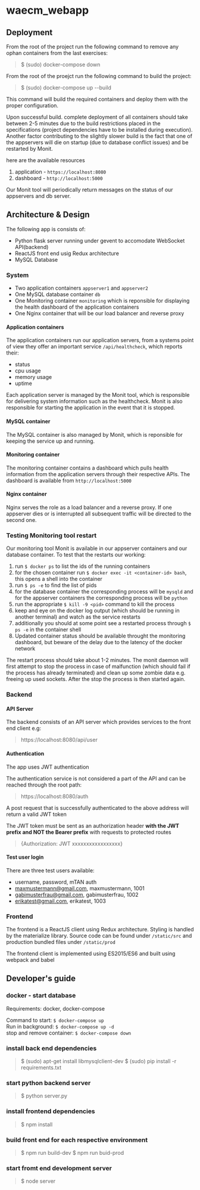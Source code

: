 # waecm_webapp

## Deployment
From the root of the project run the following command to remove any ophan containers from the last exercises:
> $ (sudo) docker-compose down

From the root of the proejct run the following command to build the project:
> $ (sudo) docker-compose up --build

This command will build the required containers and deploy them with the proper configuration.

Upon successful build. complete deployment of all containers should take between 2-5 minutes due to the build restrictions placed in the specifications (project dependencies have to be 
installed during execution). Another factor contributing to the slightly slower build is the fact that one of the appservers will die on startup (due to database conflict issues) and 
be restarted by Monit.

here are the available resources

1. application - `https://localhost:8080`
2. dashboard - `http://localhost:5000`

Our Monit tool will periodically return messages on the status of our appservers and db server.

## Architecture & Design
The following app is consists of:

- Python flask server running under gevent to accomodate WebSocket API(backend)
- ReactJS front end usig Redux architecture
- MySQL Database

### System
- Two application containers `appserver1` and `appserver2`
- One MySQL database container `db`
- One Monitoring container `monitoring` which is reponsible for displaying the health dashboard of the application containers
- One Nginx container that will be our load balancer and reverse proxy

#### Application containers
The application containers run our application servers, from a systems point of view they offer an important service `/api/healthcheck`,
which reports their:

- status
- cpu usage
- memory usage
- uptime

Each application server is managed by the Monit tool, which is responsible for delivering system information such as the healthcheck. Monit
is also responsible for starting the application in the event that it is stopped.

#### MySQL container
The MySQL container is also managed by Monit, which is reponsible for keeping the service up and running.

#### Monitoring container
The monitoring container contains a dashboard which pulls health information from the application servers through their respective APIs.
The dashboard is available from `http://localhost:5000`

#### Nginx container
Nginx serves the role as a load balancer and a reverse proxy. If one appserver dies or is interrupted all subsequent traffic will be directed to 
the second one.

### Testing Monitoring tool restart
Our monitoring tool Monit is available in our appserver containers and our database container. To test that the restarts our working:

1. run `$ docker ps` to list the ids of the running containers
2. for the chosen container run `$ docker exec -it <container-id> bash`, this opens a shell into the container
3. run `$ ps -e` to find the list of pids
4. for the database container the corresponding process will be `mysqld` and for the appserver containers the corresponding process will be `python`
5. run the appropriate `$ kill -9 <pid>` command to kill the process
6. keep and eye on the docker log output (which should be running in another terminal) and watch as the service restarts
7. additionally you should at some point see a restarted process through `$ ps -e` in the container shell
8. Updated container status should be available throught the monitoring dashboard, but beware of the delay due to the latency of the docker network

The restart process should take about 1-2 minutes. The monit daemon will first attempt to stop the process in case of malfunction (which should fail if the process has already terminated)
and clean up some zombie data e.g. freeing up used sockets. After the stop the process is then started again.

### Backend
#### API Server
The backend consists of an API server which provides services to the front end client e.g:

> https://localhost:8080/api/user

#### Authentication
The app uses JWT authentication

The authentication service is not considered a part of the API and can be reached through the root path:

> https://localhost:8080/auth

A post request that is successfully authenticated to the above address will return a valid JWT token

The JWT token must be sent as an authorization header **with the JWT prefix and NOT the Bearer prefix** with requests to protected routes
> {Authorization: JWT xxxxxxxxxxxxxxxxx}

#### Test user login
There are three test users available:

- username, password, mTAN auth
- maxmustermann@gmail.com, maxmustermann, 1001
- gabimusterfrau@gmail.com, gabimusterfrau, 1002
- erikatest@gmail.com, erikatest, 1003


### Frontend
The frontend is a ReactJS client using Redux architecture. Styling is handled by the materialize library.
Source code can be found under ``/static/src`` and production bundled files under ``/static/prod``

The frontend client is implemented using ES2015/ES6 and built using webpack and babel

## Developer's guide 
### docker - start database
Requirements: docker, docker-compose

Command to start: ``$ docker-compose up``  
Run in background: ``$ docker-compose up -d``  
stop and remove container: ``$ docker-compose down``

### install back end dependencies
> $ (sudo) apt-get install libmysqlclient-dev
> $ (sudo) pip install -r requirements.txt

### start python backend server
> $ python server.py

### install frontend dependencies
> $ npm install

### build front end for each respective environment

> $ npm run build-dev
> $ npm run buid-prod

### start fromt end development server
>$ node server


